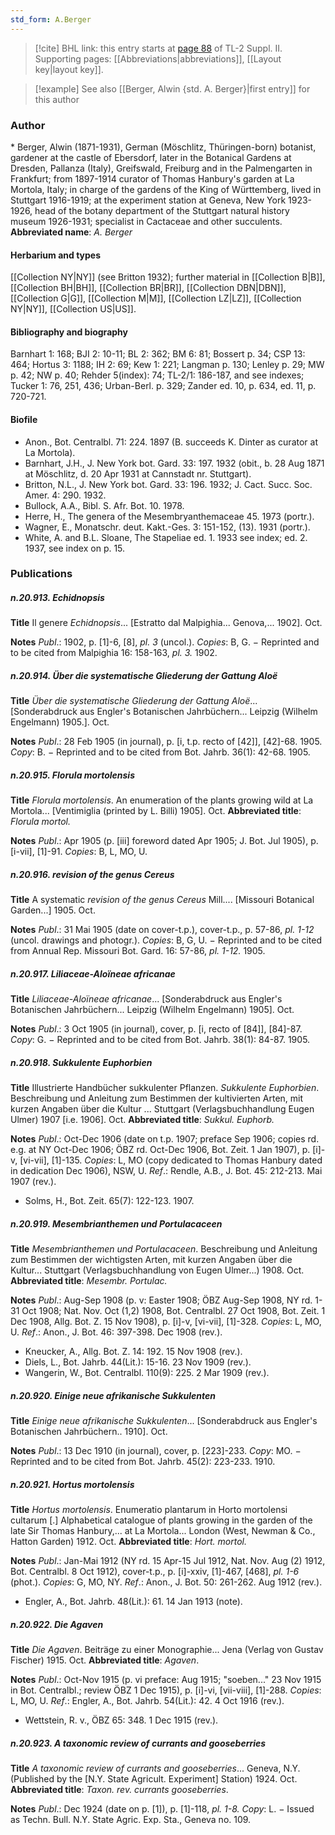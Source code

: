 ```yaml
---
std_form: A.Berger
---
```


> [!cite] BHL link: this entry starts at [page 88](https://www.biodiversitylibrary.org/page/33265285) of TL-2 Suppl. II.
> Supporting pages: [[Abbreviations|abbreviations]], [[Layout key|layout key]].

> [!example] See also [[Berger, Alwin {std. A. Berger}|first entry]] for this author

### Author

\* Berger, Alwin (1871-1931), German (Möschlitz, Thüringen-born) botanist, gardener at the castle of Ebersdorf, later in the Botanical Gardens at Dresden, Pallanza (Italy), Greifswald, Freiburg and in the Palmengarten in Frankfurt; from 1897-1914 curator of Thomas Hanbury's garden at La Mortola, Italy; in charge of the gardens of the King of Württemberg, lived in Stuttgart 1916-1919; at the experiment station at Geneva, New York 1923-1926, head of the botany department of the Stuttgart natural history museum 1926-1931; specialist in Cactaceae and other succulents. 
**Abbreviated name**: *A. Berger*

#### Herbarium and types

[[Collection NY|NY]] (see Britton 1932); further material in [[Collection B|B]], [[Collection BH|BH]], [[Collection BR|BR]], [[Collection DBN|DBN]], [[Collection G|G]], [[Collection M|M]], [[Collection LZ|LZ]], [[Collection NY|NY]], [[Collection US|US]].

#### Bibliography and biography

Barnhart 1: 168; BJI 2: 10-11; BL 2: 362; BM 6: 81; Bossert p. 34; CSP 13: 464; Hortus 3: 1188; IH 2: 69; Kew 1: 221; Langman p. 130; Lenley p. 29; MW p. 42; NW p. 40; Rehder 5(index): 74; TL-2/1: 186-187, and see indexes; Tucker 1: 76, 251, 436; Urban-Berl. p. 329; Zander ed. 10, p. 634, ed. 11, p. 720-721.

#### Biofile

- Anon., Bot. Centralbl. 71: 224. 1897 (B. succeeds K. Dinter as curator at La Mortola).
- Barnhart, J.H., J. New York bot. Gard. 33: 197. 1932 (obit., b. 28 Aug 1871 at Möschlitz, d. 20 Apr 1931 at Cannstadt nr. Stuttgart).
- Britton, N.L., J. New York bot. Gard. 33: 196. 1932; J. Cact. Succ. Soc. Amer. 4: 290. 1932.
- Bullock, A.A., Bibl. S. Afr. Bot. 10. 1978.
- Herre, H., The genera of the Mesembryanthemaceae 45. 1973 (portr.).
- Wagner, E., Monatschr. deut. Kakt.-Ges. 3: 151-152, (13). 1931 (portr.).
- White, A. and B.L. Sloane, The Stapeliae ed. 1. 1933 see index; ed. 2. 1937, see index on p. 15.

### Publications

##### n.20.913. Echidnopsis

**Title**
Il genere *Echidnopsis*... \[Estratto dal Malpighia... Genova,... 1902\]. Oct.

**Notes**
*Publ*.: 1902, p. \[1\]-6, \[8\], *pl. 3* (uncol.). *Copies*: B, G. − Reprinted and to be cited from Malpighia 16: 158-163, *pl. 3.* 1902.

##### n.20.914. Über die systematische Gliederung der Gattung Aloë

**Title**
*Über die systematische Gliederung der Gattung Aloë*... \[Sonderabdruck aus Engler's Botanischen Jahrbüchern... Leipzig (Wilhelm Engelmann) 1905.\]. Oct.

**Notes**
*Publ*.: 28 Feb 1905 (in journal), p. \[i, t.p. recto of \[42\]\], \[42\]-68. 1905. *Copy*: B. − Reprinted and to be cited from Bot. Jahrb. 36(1): 42-68. 1905.

##### n.20.915. Florula mortolensis

**Title**
*Florula mortolensis*. An enumeration of the plants growing wild at La Mortola... \[Ventimiglia (printed by L. Billi) 1905\]. Oct.
**Abbreviated title**: *Florula mortol.*

**Notes**
*Publ*.: Apr 1905 (p. \[iii\] foreword dated Apr 1905; J. Bot. Jul 1905), p. \[i-vii\], \[1\]-91. *Copies*: B, L, MO, U.

##### n.20.916. revision of the genus Cereus

**Title**
A systematic *revision of the genus Cereus* Mill.... \[Missouri Botanical Garden...\] 1905. Oct.

**Notes**
*Publ*.: 31 Mai 1905 (date on cover-t.p.), cover-t.p., p. 57-86, *pl. 1-12* (uncol. drawings and photogr.). *Copies*: B, G, U. − Reprinted and to be cited from Annual Rep. Missouri Bot. Gard. 16: 57-86, *pl. 1-12.* 1905.

##### n.20.917. Liliaceae-Aloïneae africanae

**Title**
*Liliaceae-Aloïneae africanae*... \[Sonderabdruck aus Engler's Botanischen Jahrbüchern... Leipzig (Wilhelm Engelmann) 1905\]. Oct.

**Notes**
*Publ*.: 3 Oct 1905 (in journal), cover, p. \[i, recto of \[84\]\], \[84\]-87. *Copy*: G. − Reprinted and to be cited from Bot. Jahrb. 38(1): 84-87. 1905.

##### n.20.918. Sukkulente Euphorbien

**Title**
Illustrierte Handbücher sukkulenter Pflanzen. *Sukkulente Euphorbien*. Beschreibung und Anleitung zum Bestimmen der kultivierten Arten, mit kurzen Angaben über die Kultur ... Stuttgart (Verlagsbuchhandlung Eugen Ulmer) 1907 \[i.e. 1906\]. Oct.
**Abbreviated title**: *Sukkul. Euphorb.*

**Notes**
*Publ*.: Oct-Dec 1906 (date on t.p. 1907; preface Sep 1906; copies rd. e.g. at NY Oct-Dec 1906; ÖBZ rd. Oct-Dec 1906, Bot. Zeit. 1 Jan 1907), p. \[i\]-v, \[vi-vii\], \[1\]-135. *Copies*: L, MO (copy dedicated to Thomas Hanbury dated in dedication Dec 1906), NSW, U.
*Ref*.: Rendle, A.B., J. Bot. 45: 212-213. Mai 1907 (rev.).
- Solms, H., Bot. Zeit. 65(7): 122-123. 1907.

##### n.20.919. Mesembrianthemen und Portulacaceen

**Title**
*Mesembrianthemen und Portulacaceen*. Beschreibung und Anleitung zum Bestimmen der wichtigsten Arten, mit kurzen Angaben über die Kultur... Stuttgart (Verlagsbuchhandlung von Eugen Ulmer...) 1908. Oct.
**Abbreviated title**: *Mesembr. Portulac.*

**Notes**
*Publ*.: Aug-Sep 1908 (p. v: Easter 1908; ÖBZ Aug-Sep 1908, NY rd. 1-31 Oct 1908; Nat. Nov. Oct (1,2) 1908, Bot. Centralbl. 27 Oct 1908, Bot. Zeit. 1 Dec 1908, Allg. Bot. Z. 15 Nov 1908), p. \[i\]-v, \[vi-vii\], \[1\]-328. *Copies*: L, MO, U.
*Ref*.: Anon., J. Bot. 46: 397-398. Dec 1908 (rev.).
- Kneucker, A., Allg. Bot. Z. 14: 192. 15 Nov 1908 (rev.).
- Diels, L., Bot. Jahrb. 44(Lit.): 15-16. 23 Nov 1909 (rev.).
- Wangerin, W., Bot. Centralbl. 110(9): 225. 2 Mar 1909 (rev.).

##### n.20.920. Einige neue afrikanische Sukkulenten

**Title**
*Einige neue afrikanische Sukkulenten*... \[Sonderabdruck aus Engler's Botanischen Jahrbüchern.. 1910\]. Oct.

**Notes**
*Publ*.: 13 Dec 1910 (in journal), cover, p. \[223\]-233. *Copy*: MO. − Reprinted and to be cited from Bot. Jahrb. 45(2): 223-233. 1910.

##### n.20.921. Hortus mortolensis

**Title**
*Hortus mortolensis*. Enumeratio plantarum in Horto mortolensi cultarum \[.\] Alphabetical catalogue of plants growing in the garden of the late Sir Thomas Hanbury,... at La Mortola... London (West, Newman & Co., Hatton Garden) 1912. Oct.
**Abbreviated title**: *Hort. mortol.*

**Notes**
*Publ*.: Jan-Mai 1912 (NY rd. 15 Apr-15 Jul 1912, Nat. Nov. Aug (2) 1912, Bot. Centralbl. 8 Oct 1912), cover-t.p., p. \[i\]-xxiv, \[1\]-467, \[468\], *pl. 1-6* (phot.). *Copies*: G, MO, NY.
*Ref*.: Anon., J. Bot. 50: 261-262. Aug 1912 (rev.).
- Engler, A., Bot. Jahrb. 48(Lit.): 61. 14 Jan 1913 (note).

##### n.20.922. Die Agaven

**Title**
*Die Agaven*. Beiträge zu einer Monographie... Jena (Verlag von Gustav Fischer) 1915. Oct.
**Abbreviated title**: *Agaven*.

**Notes**
*Publ*.: Oct-Nov 1915 (p. vi preface: Aug 1915; "soeben..." 23 Nov 1915 in Bot. Centralbl.; review ÖBZ 1 Dec 1915), p. \[i\]-vi, \[vii-viii\], \[1\]-288. *Copies*: L, MO, U.
*Ref*.: Engler, A., Bot. Jahrb. 54(Lit.): 42. 4 Oct 1916 (rev.).
- Wettstein, R. v., ÖBZ 65: 348. 1 Dec 1915 (rev.).

##### n.20.923. A taxonomic review of currants and gooseberries

**Title**
*A taxonomic review of currants and gooseberries*... Geneva, N.Y. (Published by the \[N.Y. State Agricult. Experiment\] Station) 1924. Oct.
**Abbreviated title**: *Taxon. rev. currants gooseberries*.

**Notes**
*Publ*.: Dec 1924 (date on p. \[1\]), p. \[1\]-118, *pl. 1-8.* *Copy*: L. − Issued as Techn. Bull. N.Y. State Agric. Exp. Sta., Geneva no. 109.

